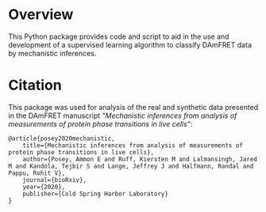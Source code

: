 # Overview

This Python package provides code and script to aid in the use and development of a supervised learning algorithm to classify DAmFRET data by mechanistic inferences.


# Citation

This package was used for analysis of the real and synthetic data presented in the DAmFRET manuscript *"Mechanistic inferences from analysis of measurements of protein phase transitions in live cells"*:

```{bibtex}
@article{posey2020mechanistic,
	title={Mechanistic inferences from analysis of measurements of protein phase transitions in live cells},
	author={Posey, Ammon E and Ruff, Kiersten M and Lalmansingh, Jared M and Kandola, Tejbir S and Lange, Jeffrey J and Halfmann, Randal and Pappu, Rohit V},
	journal={bioRxiv},
	year={2020},
	publisher={Cold Spring Harbor Laboratory}
}
```